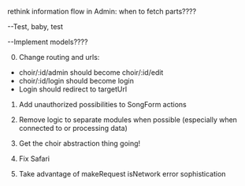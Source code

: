 rethink information flow in Admin: when to fetch parts????


--Test, baby, test

--Implement models????



0. Change routing and urls: 
  - choir/:id/admin should become choir/:id/edit
  - choir/:id/login should become login
  - Login should redirect to targetUrl

1. Add unauthorized possibilities to SongForm actions

2. Remove logic to separate modules when possible (especially when connected to or processing data)

3. Get the choir abstraction thing going!

4. Fix Safari

5. Take advantage of makeRequest isNetwork error sophistication




